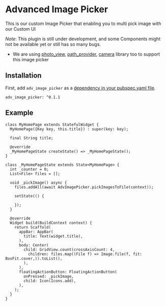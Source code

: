 # Advanced Image Picker

This is our custom Image Picker that enabling you to multi pick image with our Custom UI

*Note*: This plugin is still under development, and some Components might not be available yet or still has so many bugs.
- We are using [photo_view](https://pub.dartlang.org/packages/photo_view), [path_provider](https://pub.dartlang.org/packages/path_provider), [camera](https://pub.dartlang.org/packages/camera) library too to support this image picker

## Installation

First, add `adv_image_picker` as a [dependency in your pubspec.yaml file](https://flutter.io/platform-plugins/).

```
adv_image_picker: ^0.1.1
```

## Example
```
class MyHomePage extends StatefulWidget {
  MyHomePage({Key key, this.title}) : super(key: key);

  final String title;

  @override
  _MyHomePageState createState() => _MyHomePageState();
}

class _MyHomePageState extends State<MyHomePage> {
  int _counter = 0;
  List<File> files = [];

  void _pickImage() async {
    files.addAll(await AdvImagePicker.pickImagesToFile(context));

    setState(() {

    });
  }

  @override
  Widget build(BuildContext context) {
    return Scaffold(
      appBar: AppBar(
        title: Text(widget.title),
      ),
      body: Center(
        child: GridView.count(crossAxisCount: 4,
          children: files.map((File f) => Image.file(f, fit: BoxFit.cover,)).toList(),
        ),
      ),
      floatingActionButton: FloatingActionButton(
        onPressed: _pickImage,
        child: Icon(Icons.add),
      ),
    );
  }
}
```
